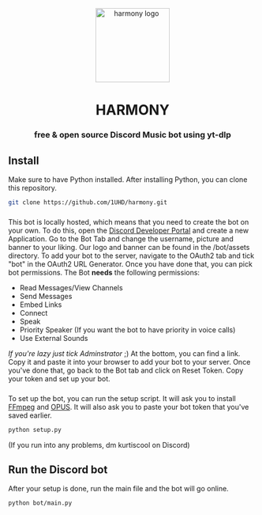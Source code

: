 <div align="center">
    <img src="https://imgur.com/7Ohek0j.png" alt="harmony logo" width=150/>
    <h1>HARMONY
    <h3>free & open source Discord Music bot using yt-dlp
</div>

## Install
Make sure to have Python installed. After installing Python, you can clone this repository.
```sh
git clone https://github.com/1UHD/harmony.git
```
###
This bot is locally hosted, which means that you need to create the bot on your own. To do this, open the [Discord Developer Portal](https://discord.com/developers/applications) and create a new Application. Go to the Bot Tab and change the username, picture and banner to your liking. Our logo and banner can be found in the /bot/assets directory.
To add your bot to the server, navigate to the OAuth2 tab and tick "bot" in the OAuth2 URL Generator. Once you have done that, you can pick bot permissions. The Bot **needs** the following permissions:
<ul>
    <li>Read Messages/View Channels</li>
    <li>Send Messages</li>
    <li>Embed Links</li>
    <li>Connect</li>
    <li>Speak</li>
    <li>Priority Speaker (If you want the bot to have priority in voice calls)</li>
    <li>Use External Sounds</li>
</ul>

_If you're lazy just tick Adminstrator_ ;)
At the bottom, you can find a link. Copy it and paste it into your browser to add your bot to your server. Once you've done that, go back to the Bot tab and click on Reset Token. Copy your token and set up your bot.

###
To set up the bot, you can run the setup script. It will ask you to install [FFmpeg](https://ffmpeg.org/download.html) and [OPUS](https://opus-codec.org/). It will also ask you to paste your bot token that you've saved earlier.
```sh
python setup.py
```
(If you run into any problems, dm kurtiscool on Discord)

## Run the Discord bot
After your setup is done, run the main file and the bot will go online.
```sh
python bot/main.py
```